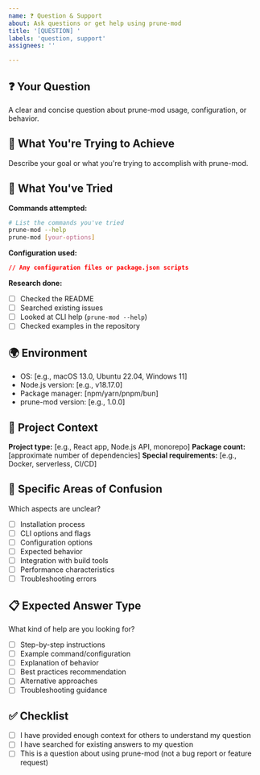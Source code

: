```yaml
---
name: ❓ Question & Support
about: Ask questions or get help using prune-mod
title: '[QUESTION] '
labels: 'question, support'
assignees: ''

---
```


## ❓ Your Question
A clear and concise question about prune-mod usage, configuration, or behavior.

## 🎯 What You're Trying to Achieve
Describe your goal or what you're trying to accomplish with prune-mod.

## 🔧 What You've Tried
**Commands attempted:**
```bash
# List the commands you've tried
prune-mod --help
prune-mod [your-options]
```

**Configuration used:**
```json
// Any configuration files or package.json scripts
```

**Research done:**
- [ ] Checked the README
- [ ] Searched existing issues
- [ ] Looked at CLI help (`prune-mod --help`)
- [ ] Checked examples in the repository

## 🌍 Environment
- OS: [e.g., macOS 13.0, Ubuntu 22.04, Windows 11]
- Node.js version: [e.g., v18.17.0]
- Package manager: [npm/yarn/pnpm/bun]
- prune-mod version: [e.g., 1.0.0]

## 📁 Project Context
**Project type:** [e.g., React app, Node.js API, monorepo]
**Package count:** [approximate number of dependencies]
**Special requirements:** [e.g., Docker, serverless, CI/CD]

## 🤔 Specific Areas of Confusion
Which aspects are unclear?
- [ ] Installation process
- [ ] CLI options and flags
- [ ] Configuration options
- [ ] Expected behavior
- [ ] Integration with build tools
- [ ] Performance characteristics
- [ ] Troubleshooting errors

## 📋 Expected Answer Type
What kind of help are you looking for?
- [ ] Step-by-step instructions
- [ ] Example command/configuration
- [ ] Explanation of behavior
- [ ] Best practices recommendation
- [ ] Alternative approaches
- [ ] Troubleshooting guidance

## ✅ Checklist
- [ ] I have provided enough context for others to understand my question
- [ ] I have searched for existing answers to my question
- [ ] This is a question about using prune-mod (not a bug report or feature request)
